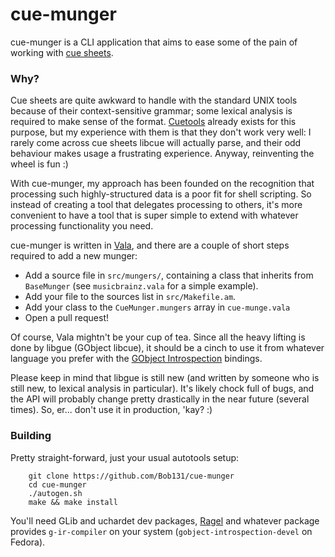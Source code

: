 # cue-munger

cue-munger is a CLI application that aims to ease some of the pain of working
with [cue sheets][cue sheet wiki].

### Why?

Cue sheets are quite awkward to handle with the standard UNIX tools because of
their context-sensitive grammar; some lexical analysis is required to make sense
of the format. [Cuetools][cuetools github] already exists for this purpose, but
my experience with them is that they don't work very well: I rarely come across
cue sheets libcue will actually parse, and their odd behaviour makes usage a
frustrating experience. Anyway, reinventing the wheel is fun :)

With cue-munger, my approach has been founded on the recognition that processing
such highly-structured data is a poor fit for shell scripting. So instead of
creating a tool that delegates processing to others, it's more convenient to
have a tool that is super simple to extend with whatever processing
functionality you need.

cue-munger is written in [Vala][vala], and there are a couple of short steps
required to add a new munger:

 * Add a source file in `src/mungers/`, containing a class that inherits from
   `BaseMunger` (see `musicbrainz.vala` for a simple example).
 * Add your file to the sources list in `src/Makefile.am`.
 * Add your class to the `CueMunger.mungers` array in `cue-munge.vala`
 * Open a pull request!

Of course, Vala mightn't be your cup of tea. Since all the heavy lifting is done
by libgue (GObject libcue), it should be a cinch to use it from whatever
language you prefer with the [GObject Introspection][gi] bindings.

Please keep in mind that libgue is still new (and written by someone who is
still new, to lexical analysis in particular). It's likely chock full of bugs,
and the API will probably change pretty drastically in the near future (several
times). So, er...  don't use it in production, 'kay? :)

### Building

Pretty straight-forward, just your usual autotools setup:

```
    git clone https://github.com/Bob131/cue-munger
    cd cue-munger
    ./autogen.sh
    make && make install
```

You'll need GLib and uchardet dev packages, [Ragel][ragel] and whatever package
provides `g-ir-compiler` on your system (`gobject-introspection-devel` on
Fedora).


[cue sheet wiki]: https://en.wikipedia.org/wiki/Cue_sheet_(computing)
[cuetools github]: https://github.com/svend/cuetools
[vala]: https://wiki.gnome.org/Projects/Vala
[gi]: https://wiki.gnome.org/Projects/GObjectIntrospection
[ragel]: https://www.colm.net/open-source/ragel/
